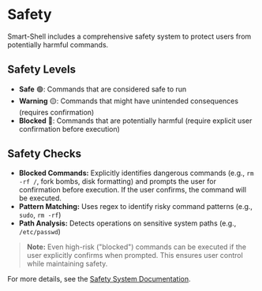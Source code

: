 # Safety

Smart-Shell includes a comprehensive safety system to protect users from potentially harmful commands.

## Safety Levels

- **Safe** 🟢: Commands that are considered safe to run
- **Warning** 🟡: Commands that might have unintended consequences (requires confirmation)
- **Blocked** 🔴: Commands that are potentially harmful (require explicit user confirmation before execution)

## Safety Checks

- **Blocked Commands:** Explicitly identifies dangerous commands (e.g., `rm -rf /`, fork bombs, disk formatting) and prompts the user for confirmation before execution. If the user confirms, the command will be executed.
- **Pattern Matching:** Uses regex to identify risky command patterns (e.g., `sudo`, `rm -rf`)
- **Path Analysis:** Detects operations on sensitive system paths (e.g., `/etc/passwd`)

> **Note:** Even high-risk ("blocked") commands can be executed if the user explicitly confirms when prompted. This ensures user control while maintaining safety.

For more details, see the [Safety System Documentation](SAFETY.md).
